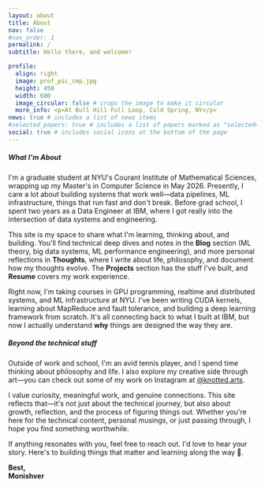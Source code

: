 ```yaml
---
layout: about
title: About
nav: false
#nav_order: 1
permalink: /
subtitle: Hello there, and welcome!

profile:
  align: right
  image: prof_pic_cmp.jpg
  height: 450
  width: 600
  image_circular: false # crops the image to make it circular
  more_info: <p>At Bull Hill Full Loop, Cold Spring, NY</p>
news: true # includes a list of news items
#selected_papers: true # includes a list of papers marked as "selected={true}"
social: true # includes social icons at the bottom of the page
---
```


##### **What I'm About**

I'm a graduate student at NYU's Courant Institute of Mathematical Sciences, wrapping up my Master's in Computer Science in May 2026. Presently, I care a lot about building systems that work well—data pipelines, ML infrastructure, things that run fast and don't break. Before grad school, I spent two years as a Data Engineer at IBM, where I got really into the intersection of data systems and engineering.

This site is my space to share what I'm learning, thinking about, and building. You'll find technical deep dives and notes in the **Blog** section (ML theory, big data systems, ML performance engineering), and more personal reflections in **Thoughts**, where I write about life, philosophy, and document how my thoughts evolve. The **Projects** section has the stuff I've built, and **Resume** covers my work experience.

Right now, I'm taking courses in GPU programming, realtime and distributed systems, and ML infrastructure at NYU. I've been writing CUDA kernels, learning about MapReduce and fault tolerance, and building a deep learning framework from scratch. It's all connecting back to what I built at IBM, but now I actually understand **why** things are designed the way they are.

##### **Beyond the technical stuff**

Outside of work and school, I'm an avid tennis player, and I spend time thinking about philosophy and life. I also explore my creative side through art—you can check out some of my work on Instagram at [@knotted.arts](https://instagram.com/knotted.arts).

I value curiosity, meaningful work, and genuine connections. This site reflects that—it's not just about the technical journey, but also about growth, reflection, and the process of figuring things out. Whether you're here for the technical content, personal musings, or just passing through, I hope you find something worthwhile.

If anything resonates with you, feel free to reach out. I'd love to hear your story. Here's to building things that matter and learning along the way 🥂.

**Best,**  
**Monishver**


